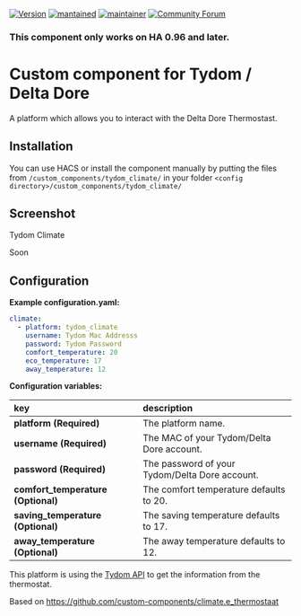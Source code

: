 [![Version](https://img.shields.io/badge/version-0.0.1-green.svg?style=for-the-badge)](#)
[![mantained](https://img.shields.io/maintenance/yes/2020.svg?style=for-the-badge)](#)
[![maintainer](https://img.shields.io/badge/maintainer-%20%40bzzoiro-blue.svg?style=for-the-badge)](#)
[![Community Forum](https://img.shields.io/badge/community-forum-brightgreen.svg?style=for-the-badge)](https://community.home-assistant.io/t/e-thermostaat-icy/493?u=gerard33)

### This component only works on HA 0.96 and later.

# Custom component for Tydom / Delta Dore
A platform which allows you to interact with the Delta Dore Thermostast.

## Installation
You can use HACS or install the component manually by putting the files from `/custom_components/tydom_climate/` in your folder `<config directory>/custom_components/tydom_climate/` 

## Screenshot
Tydom Climate

Soon

## Configuration
**Example configuration.yaml:**

```yaml
climate:
  - platform: tydom_climate
    username: Tydom Mac Addresss
    password: Tydom Password
    comfort_temperature: 20
    eco_temperature: 17
    away_temperature: 12
```

**Configuration variables:**  
  
key | description  
:--- | :---  
**platform (Required)** | The platform name.
**username (Required)** | The MAC of your Tydom/Delta Dore account.
**password (Required)** | The password of your Tydom/Delta Dore account.
**comfort_temperature (Optional)** | The comfort temperature defaults to 20.  
**saving_temperature (Optional)** | The saving temperature defaults to 17.  
**away_temperature (Optional)** | The away temperature defaults to 12.  


This platform is using the [Tydom API](https://www.deltadore.co.uk/) to get the information from the thermostat.

Based on https://github.com/custom-components/climate.e_thermostaat
